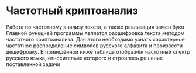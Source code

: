# Частотный криптоанализ
Работа по частотному анализу текста, а также реализация замен букв
Главной функцией программы является расшифровка текста методом частотного криптоанализа. Для этого необходимо узнать характерное частотное распределение символов русского алфавита и произвести дешифровку. В приведённой ниже таблице отображён частотный спектр русского языка, относительно которого и строилось решение поставленной задачи
